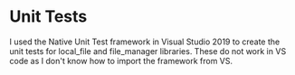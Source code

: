 
# Unit Tests

I used the Native Unit Test framework in Visual Studio 2019 to create the unit tests for local_file and file_manager libraries. These do not work in VS code as I don't know how to import the framework from VS.

